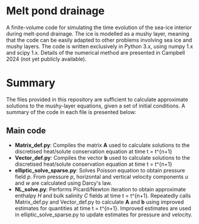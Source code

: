 # Melt pond drainage

A finite-volume code for simulating the time evolution of the sea-ice interior during melt-pond drainage. The ice is modelled as a mushy layer, meaning that the code can be easily adapted to other problems involving sea ice and mushy layers. The code is written exclusively in Python 3.x, using numpy 1.x and scipy 1.x. Details of the numerical method are presented in Campbell 2024 (not yet publicly available).

# Summary

The files provided in this repository are sufficient to calculate approximate solutions to the mushy-layer equations, given a set of initial conditions. A summary of the code in each file is presented below:

## Main code
- **Matrix_def.py**: Compiles the matrix **A** used to calculate solutions to the discretised heat/solute conservation equation at time t = t^{n+1}
- **Vector_def.py**: Compiles the vector **b** used to calculate solutions to the discretised heat/solute conservation equation at time t = t^{n+1}
- **elliptic_solve_sparse.py**: Solves Poisson equation to obtain pressure field _p_. From pressure _p_, horizontal and vertical velocity components _u_ and _w_ are calculated using Darcy's law.
- **NL_solve.py**: Performs Picard/Newton iteration to obtain approximate enthalpy _H_ and bulk salinity _C_ fields at time t = t^{n+1}. Repeatedly calls Matrix_def.py and Vector_def.py to calculate **A** and **b** using improved estimates for quantities at time t = t^{n+1}. Improved estimates are used in elliptic_solve_sparse.py to update estimates for pressure and velocity.
